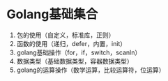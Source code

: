 # Golang基础集合

1. 包的使用（自定义，标准库，正则）
2. 函数的使用（递归，defer，内置，init）
3. golang基础操作（for，if，switch，scanln）
4. 数据类型（基础数据类型，容器数据类型）
5. golang的运算操作（数学运算，比较运算符，位运算）

